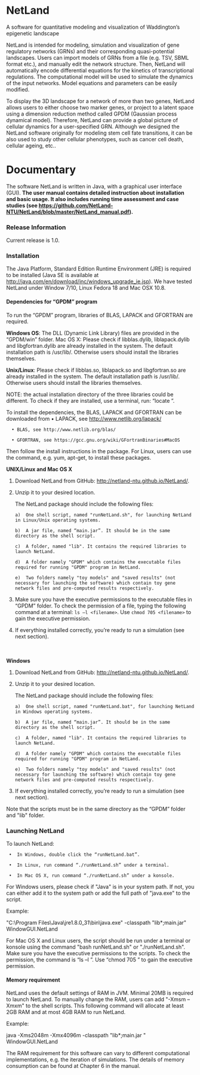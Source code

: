 # NetLand
A software for quantitative modeling and visualization of Waddington’s epigenetic landscape

NetLand is intended for modeling, simulation and visualization of gene regulatory networks (GRNs) and their corresponding quasi-potential landscapes. Users can import models of GRNs from a file (e.g. TSV, SBML format etc.), and manually edit the network structure. Then, NetLand will automatically encode differential equations for the kinetics of transcriptional regulations. The computational model will be used to simulate the dynamics of the input networks. Model equations and parameters can be easily modified. 

To display the 3D landscape for a network of more than two genes, NetLand allows users to either choose two marker genes, or project to a latent space using a dimension reduction method called GPDM (Gaussian process dynamical model). Therefore, NetLand can provide a global picture of cellular dynamics for a user-specified GRN. Although we designed the NetLand software originally for modeling stem cell fate transitions, it can be also used to study other cellular phenotypes, such as cancer cell death, cellular ageing, etc..


# Documentary 
The software NetLand is written in Java, with a graphical user interface (GUI).
<b>The user manual contains detailed instruction about installation and basic usage. It also includes running time assessment and case studies (see https://github.com/NetLand-NTU/NetLand/blob/master/NetLand_manual.pdf). </b>

### Release Information
Current release is 1.0.


### Installation
The Java Platform, Standard Edition Runtime Environment (JRE) is required to be installed (Java SE is available at http://java.com/en/download/inc/windows_upgrade_ie.jsp). We have tested NetLand under Window 7/10, Linux Fedora 18 and Mac OSX 10.8.  

#### Dependencies for “GPDM” program
To run the “GPDM” program, libraries of BLAS, LAPACK and GFORTRAN are required. 

<b>Windows OS</b>: The DLL (Dynamic Link Library) files are provided in the “GPDM/win” folder. Mac OS X: Please check if libblas.dylib, liblapack.dylib and libgfortran.dylib are already installed in the system. The default installation path is /usr/lib/. Otherwise users should install the libraries themselves. 

<b>Unix/Linux</b>: Please check if libblas.so, liblapack.so and libgfortran.so are already installed in the system. The default installation path is /usr/lib/. Otherwise users should install the libraries themselves.

NOTE: the actual installation directory of the three libraries could be different. To check if they are installed, use a terminal, run: “locate <library>”.

To install the dependencies, the BLAS, LAPACK and GFORTRAN can be downloaded from
     •	LAPACK, see http://www.netlib.org/lapack/ 
      
      •	BLAS, see http://www.netlib.org/blas/ 
      
      •	GFORTRAN, see https://gcc.gnu.org/wiki/GFortranBinaries#MacOS 

Then follow the install instructions in the package. For Linux, users can use the command, e.g. yum, apt-get, to install these packages.   


<b>UNIX/Linux and Mac OS X</b>

1.	Download NetLand from GitHub: http://netland-ntu.github.io/NetLand/. 

2.	Unzip it to your desired location.

    The NetLand package should include the following files: 

        a)	One shell script, named "runNetLand.sh", for launching NetLand in Linux/Unix operating systems.

        b)	A jar file, named “main.jar”. It should be in the same directory as the shell script. 

        c)	A folder, named "lib". It contains the required libraries to launch NetLand.

        d)	A folder namely "GPDM" which contains the executable files required for running "GPDM" program in NetLand.
        
        e)	Two folders namely "toy models" and "saved results" (not necessary for launching the software) which contain toy gene network files and pre-computed results respectively.

3.	Make sure you have the executive permissions to the executable files in “GPDM” folder. To check the permission of a file, typing the following command at a terminal: `ls –l <filename>`. Use `chmod 705 <filename>` to gain the executive permission. 

4.	If everything installed correctly, you’re ready to run a simulation (see next section).

<br><br>
<b>Windows</b>

1.	Download NetLand from GitHub: http://netland-ntu.github.io/NetLand/. 

2.	Unzip it to your desired location.

    The NetLand package should include the following files: 

        a)	One shell script, named "runNetLand.bat", for launching NetLand in Windows operating systems.

        b)	A jar file, named “main.jar”. It should be in the same directory as the shell script. 

        c)	A folder, named "lib". It contains the required libraries to launch NetLand.

        d)	A folder namely "GPDM" which contains the executable files required for running "GPDM" program in NetLand.

        e)	Two folders namely "toy models" and "saved results" (not necessary for launching the software) which contain toy gene network files and pre-computed results respectively. 

3.	If everything installed correctly, you’re ready to run a simulation (see next section).

Note that the scripts must be in the same directory as the “GPDM” folder and "lib" folder.

    
    
### Launching NetLand

To launch NetLand:

     •	In Windows, double click the “runNetLand.bat”. 

     •	In Linux, run command “./runNetLand.sh” under a terminal.

     •	In Mac OS X, run command “./runNetLand.sh” under a konsole.

For Windows users, please check if "Java" is in your system path. If not, you can either add it to the system path or add the full path of "java.exe" to the script. 

Example: 

"C:\Program Files\Java\jre1.8.0_31\bin\java.exe" -classpath "lib\*;main.jar" WindowGUI.NetLand

For Mac OS X and Linux users, the script should be run under a terminal or konsole using the command "bash runNetLand.sh" or "./runNetLand.sh". Make sure you have the executive permissions to the scripts. To check the permission, the command is “ls –l <filename>”. Use “chmod 705 <filename>” to gain the executive permission. 

#### Memory requirement

NetLand uses the default settings of RAM in JVM. Minimal 20MB is required to launch NetLand. To manually change the RAM, users can add "-Xms<number>m –Xmx<number>m" to the shell scripts. This following command will allocate at least 2GB RAM and at most 4GB RAM to run NetLand.

Example: 

 java -Xms2048m -Xmx4096m -classpath "lib\*;main.jar " WindowGUI.NetLand 
 
The RAM requirement for this software can vary to different computational implementations, e.g. the iteration of simulations. The details of memory consumption can be found at Chapter 6 in the manual. 






